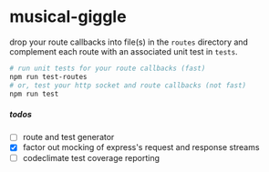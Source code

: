 
# musical-giggle

drop your route callbacks into file(s) in the `routes` directory and complement each route with an associated unit test in `tests`.

```bash
# run unit tests for your route callbacks (fast)
npm run test-routes
# or, test your http socket and route callbacks (not fast)
npm run test
```

##### todos

* [ ] route and test generator
* [x] factor out mocking of express's request and response streams
* [ ] codeclimate test coverage reporting

